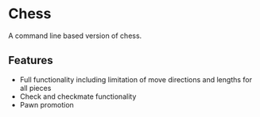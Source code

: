 # Chess

A command line based version of chess.

## Features

* Full functionality including limitation of move directions and lengths for all pieces
* Check and checkmate functionality
* Pawn promotion